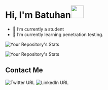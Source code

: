 

# Hi, I'm Batuhan<img src="https://user-images.githubusercontent.com/1303154/88677602-1635ba80-d120-11ea-84d8-d263ba5fc3c0.gif" width="40" height="40" />

- 🔭 I’m currently a student
- 🌱 I’m currently learning penetration testing.


![Your Repository's Stats](https://github-readme-stats.vercel.app/api?username=Rekl0w&show_icons=true&theme=tokyonight)

![Your Repository's Stats](https://github-readme-stats.vercel.app/api/top-langs/?username=Rekl0w&theme=tokyonight)


## Contact Me

![Twitter URL](https://img.shields.io/badge/Twitter-1DA1F2?style=for-the-badge&logo=twitter&logoColor=white&link=https://twitter.com/BatuhanTomo) ![LinkedIn URL](https://img.shields.io/badge/LinkedIn-0077B5?style=for-the-badge&logo=linkedin&logoColor=white)

